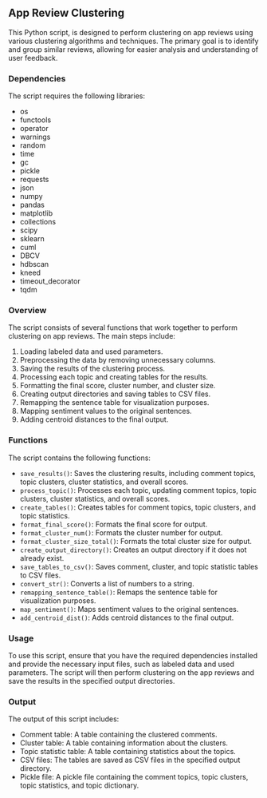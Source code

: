 ## App Review Clustering

This Python script, is designed to perform clustering on app reviews using various clustering algorithms and techniques. The primary goal is to identify and group similar reviews, allowing for easier analysis and understanding of user feedback.

### Dependencies

The script requires the following libraries:

- os
- functools
- operator
- warnings
- random
- time
- gc
- pickle
- requests
- json
- numpy
- pandas
- matplotlib
- collections
- scipy
- sklearn
- cuml
- DBCV
- hdbscan
- kneed
- timeout_decorator
- tqdm

### Overview

The script consists of several functions that work together to perform clustering on app reviews. The main steps include:

1. Loading labeled data and used parameters.
2. Preprocessing the data by removing unnecessary columns.
3. Saving the results of the clustering process.
4. Processing each topic and creating tables for the results.
5. Formatting the final score, cluster number, and cluster size.
6. Creating output directories and saving tables to CSV files.
7. Remapping the sentence table for visualization purposes.
8. Mapping sentiment values to the original sentences.
9. Adding centroid distances to the final output.

### Functions

The script contains the following functions:

- `save_results()`: Saves the clustering results, including comment topics, topic clusters, cluster statistics, and overall scores.
- `process_topic()`: Processes each topic, updating comment topics, topic clusters, cluster statistics, and overall scores.
- `create_tables()`: Creates tables for comment topics, topic clusters, and topic statistics.
- `format_final_score()`: Formats the final score for output.
- `format_cluster_num()`: Formats the cluster number for output.
- `format_cluster_size_total()`: Formats the total cluster size for output.
- `create_output_directory()`: Creates an output directory if it does not already exist.
- `save_tables_to_csv()`: Saves comment, cluster, and topic statistic tables to CSV files.
- `convert_str()`: Converts a list of numbers to a string.
- `remapping_sentence_table()`: Remaps the sentence table for visualization purposes.
- `map_sentiment()`: Maps sentiment values to the original sentences.
- `add_centroid_dist()`: Adds centroid distances to the final output.

### Usage

To use this script, ensure that you have the required dependencies installed and provide the necessary input files, such as labeled data and used parameters. The script will then perform clustering on the app reviews and save the results in the specified output directories.

### Output

The output of this script includes:

- Comment table: A table containing the clustered comments.
- Cluster table: A table containing information about the clusters.
- Topic statistic table: A table containing statistics about the topics.
- CSV files: The tables are saved as CSV files in the specified output directory.
- Pickle file: A pickle file containing the comment topics, topic clusters, topic statistics, and topic dictionary.